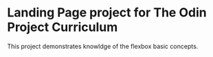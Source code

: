 # Landing Page project for The Odin Project Curriculum

This project demonstrates knowldge of the flexbox basic concepts.